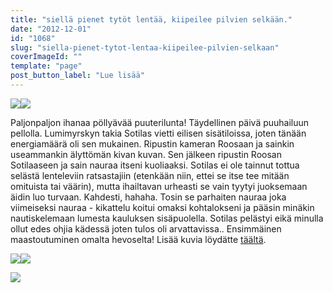 ```yaml
---
title: "siellä pienet tytöt lentää, kiipeilee pilvien selkään."
date: "2012-12-01"
id: "1068"
slug: "siella-pienet-tytot-lentaa-kiipeilee-pilvien-selkaan"
coverImageId: ""
template: "page"
post_button_label: "Lue lisää"
---
```


[![](/images/IMG_0165x.JPG)](http://4.bp.blogspot.com/-ESBB82vtXHo/ULoCMJ5njuI/AAAAAAAAC5I/Z1R0ZQR4Wcg/s1600/IMG_0165x.JPG)[![](/images/IMG_0083x.JPG)](http://1.bp.blogspot.com/-gO0H9Pd0PyY/ULoCLNSX-qI/AAAAAAAAC5A/VoEDBZz42Pg/s1600/IMG_0083x.JPG)

Paljonpaljon ihanaa pöllyävää puuterilunta! Täydellinen päivä puuhailuun pellolla. Lumimyrskyn takia Sotilas vietti eilisen sisätiloissa, joten tänään energiamäärä oli sen mukainen. Ripustin kameran Roosaan ja sainkin useammankin älyttömän kivan kuvan. Sen jälkeen ripustin Roosan Sotilaaseen ja sain nauraa itseni kuoliaaksi. Sotilas ei ole tainnut tottua selästä lenteleviin ratsastajiin (etenkään niin, ettei se itse tee mitään omituista tai väärin), mutta ihailtavan urheasti se vain tyytyi juoksemaan äidin luo turvaan. Kahdesti, hahaha. Tosin se parhaiten nauraa joka viimeiseksi nauraa - kikattelu koitui omaksi kohtalokseni ja pääsin minäkin nautiskelemaan lumesta kauluksen sisäpuolella. Sotilas pelästyi eikä minulla ollut edes ohjia kädessä joten tulos oli arvattavissa.. Ensimmäinen maastoutuminen omalta hevoselta! Lisää kuvia löydätte [täältä](http://maisaw.otukset.fi/kuvat/2012/Unknown+Soldier/1.12.2012/).

[![](/images/IMG_0257x.JPG)](http://2.bp.blogspot.com/-IRbEDVlhzXM/ULoFfFXvUfI/AAAAAAAAC7Q/h2WmzHkzd2E/s1600/IMG_0257x.JPG)[![](/images/IMG_0236x.JPG)](http://2.bp.blogspot.com/-b5M0_-icQmA/ULoFduVq4WI/AAAAAAAAC7I/9O0IeMi7z8U/s1600/IMG_0236x.JPG)

[![](/images/ak.png)](http://2.bp.blogspot.com/-ieJypYksgxw/ULoFxgfSf3I/AAAAAAAAC7Y/Ui_by5Raq8w/s1600/ak.png)
